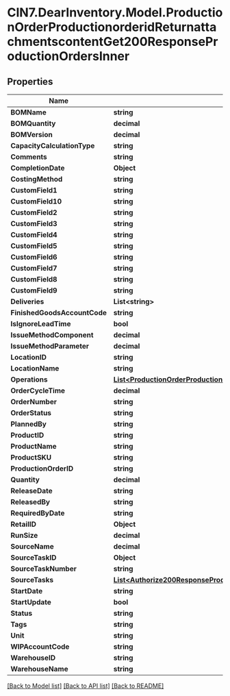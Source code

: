 # CIN7.DearInventory.Model.ProductionOrderProductionorderidReturnattachmentscontentGet200ResponseProductionOrdersInner

## Properties

| Name                         | Type                                                                                                                                                                                                                                        | Description | Notes      |
| ---------------------------- | ------------------------------------------------------------------------------------------------------------------------------------------------------------------------------------------------------------------------------------------- | ----------- | ---------- |
| **BOMName**                  | **string**                                                                                                                                                                                                                                  |             | [optional] |
| **BOMQuantity**              | **decimal**                                                                                                                                                                                                                                 |             | [optional] |
| **BOMVersion**               | **decimal**                                                                                                                                                                                                                                 |             | [optional] |
| **CapacityCalculationType**  | **string**                                                                                                                                                                                                                                  |             | [optional] |
| **Comments**                 | **string**                                                                                                                                                                                                                                  |             | [optional] |
| **CompletionDate**           | **Object**                                                                                                                                                                                                                                  |             | [optional] |
| **CostingMethod**            | **string**                                                                                                                                                                                                                                  |             | [optional] |
| **CustomField1**             | **string**                                                                                                                                                                                                                                  |             | [optional] |
| **CustomField10**            | **string**                                                                                                                                                                                                                                  |             | [optional] |
| **CustomField2**             | **string**                                                                                                                                                                                                                                  |             | [optional] |
| **CustomField3**             | **string**                                                                                                                                                                                                                                  |             | [optional] |
| **CustomField4**             | **string**                                                                                                                                                                                                                                  |             | [optional] |
| **CustomField5**             | **string**                                                                                                                                                                                                                                  |             | [optional] |
| **CustomField6**             | **string**                                                                                                                                                                                                                                  |             | [optional] |
| **CustomField7**             | **string**                                                                                                                                                                                                                                  |             | [optional] |
| **CustomField8**             | **string**                                                                                                                                                                                                                                  |             | [optional] |
| **CustomField9**             | **string**                                                                                                                                                                                                                                  |             | [optional] |
| **Deliveries**               | **List&lt;string&gt;**                                                                                                                                                                                                                      |             | [optional] |
| **FinishedGoodsAccountCode** | **string**                                                                                                                                                                                                                                  |             | [optional] |
| **IsIgnoreLeadTime**         | **bool**                                                                                                                                                                                                                                    |             | [optional] |
| **IssueMethodComponent**     | **decimal**                                                                                                                                                                                                                                 |             | [optional] |
| **IssueMethodParameter**     | **decimal**                                                                                                                                                                                                                                 |             | [optional] |
| **LocationID**               | **string**                                                                                                                                                                                                                                  |             | [optional] |
| **LocationName**             | **string**                                                                                                                                                                                                                                  |             | [optional] |
| **Operations**               | [**List&lt;ProductionOrderProductionorderidReturnattachmentscontentGet200ResponseProductionOrdersInnerOperationsInner&gt;**](ProductionOrderProductionorderidReturnattachmentscontentGet200ResponseProductionOrdersInnerOperationsInner.md) |             | [optional] |
| **OrderCycleTime**           | **decimal**                                                                                                                                                                                                                                 |             | [optional] |
| **OrderNumber**              | **string**                                                                                                                                                                                                                                  |             | [optional] |
| **OrderStatus**              | **string**                                                                                                                                                                                                                                  |             | [optional] |
| **PlannedBy**                | **string**                                                                                                                                                                                                                                  |             | [optional] |
| **ProductID**                | **string**                                                                                                                                                                                                                                  |             | [optional] |
| **ProductName**              | **string**                                                                                                                                                                                                                                  |             | [optional] |
| **ProductSKU**               | **string**                                                                                                                                                                                                                                  |             | [optional] |
| **ProductionOrderID**        | **string**                                                                                                                                                                                                                                  |             | [optional] |
| **Quantity**                 | **decimal**                                                                                                                                                                                                                                 |             | [optional] |
| **ReleaseDate**              | **string**                                                                                                                                                                                                                                  |             | [optional] |
| **ReleasedBy**               | **string**                                                                                                                                                                                                                                  |             | [optional] |
| **RequiredByDate**           | **string**                                                                                                                                                                                                                                  |             | [optional] |
| **RetailID**                 | **Object**                                                                                                                                                                                                                                  |             | [optional] |
| **RunSize**                  | **decimal**                                                                                                                                                                                                                                 |             | [optional] |
| **SourceName**               | **decimal**                                                                                                                                                                                                                                 |             | [optional] |
| **SourceTaskID**             | **Object**                                                                                                                                                                                                                                  |             | [optional] |
| **SourceTaskNumber**         | **string**                                                                                                                                                                                                                                  |             | [optional] |
| **SourceTasks**              | [**List&lt;Authorize200ResponseProductionOrdersInnerSourceTasksInner&gt;**](Authorize200ResponseProductionOrdersInnerSourceTasksInner.md)                                                                                                   |             | [optional] |
| **StartDate**                | **string**                                                                                                                                                                                                                                  |             | [optional] |
| **StartUpdate**              | **bool**                                                                                                                                                                                                                                    |             | [optional] |
| **Status**                   | **string**                                                                                                                                                                                                                                  |             | [optional] |
| **Tags**                     | **string**                                                                                                                                                                                                                                  |             | [optional] |
| **Unit**                     | **string**                                                                                                                                                                                                                                  |             | [optional] |
| **WIPAccountCode**           | **string**                                                                                                                                                                                                                                  |             | [optional] |
| **WarehouseID**              | **string**                                                                                                                                                                                                                                  |             | [optional] |
| **WarehouseName**            | **string**                                                                                                                                                                                                                                  |             | [optional] |

[[Back to Model list]](../README.md#documentation-for-models) [[Back to API list]](../README.md#documentation-for-api-endpoints) [[Back to README]](../README.md)
